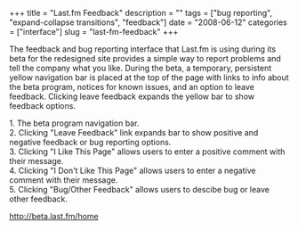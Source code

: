 +++
title = "Last.fm Feedback"
description = ""
tags = ["bug reporting", "expand-collapse transitions", "feedback"]
date = "2008-06-12"
categories = ["interface"]
slug = "last-fm-feedback"
+++


<p>The feedback and bug reporting interface that Last.fm is using during its beta for the redesigned site provides a simple way to report problems and tell the company what you like. During the beta, a temporary, persistent yellow navigation bar is placed at the top of the page with links to info about the beta program, notices for known issues, and an option to leave feedback. Clicking leave feedback expands the yellow bar to show feedback options.</p>
<div id="screens-full" class="clear"><div class="caption">1. The beta program navigation bar.</div><div class="fullimg clear"><a href="//media.konigi.com/interface/lastfm-feedback-1.png" class="group" rel="group" title="1. The beta program navigation bar."><img src="//media.konigi.com/interface/lastfm-feedback-1.png" alt="" class="img-responsive"></a></div></div><div id="screens-full" class="clear"><div class="caption">2. Clicking &quot;Leave Feedback&quot; link expands bar to show positive and negative feedback or bug reporting options.</div><div class="fullimg clear"><a href="//media.konigi.com/interface/lastfm-feedback-2.png" class="group" rel="group" title="2. Clicking &quot;Leave Feedback&quot; link expands bar to show positive and negative feedback or bu..."><img src="//media.konigi.com/interface/lastfm-feedback-2.png" alt="" class="img-responsive"></a></div></div><div id="screens-full" class="clear"><div class="caption">3. Clicking &quot;I Like This Page&quot; allows users to enter a positive comment with their message.</div><div class="fullimg clear"><a href="//media.konigi.com/interface/lastfm-feedback-3.png" class="group" rel="group" title="3. Clicking &quot;I Like This Page&quot; allows users to enter a positive comment with their message..."><img src="//media.konigi.com/interface/lastfm-feedback-3.png" alt="" class="img-responsive"></a></div></div><div id="screens-full" class="clear"><div class="caption">4. Clicking &quot;I Don't Like This Page&quot; allows users to enter a negative comment with their message.</div><div class="fullimg clear"><a href="//media.konigi.com/interface/lastfm-feedback-4.png" class="group" rel="group" title="4. Clicking &quot;I Don't Like This Page&quot; allows users to enter a negative comment with th..."><img src="//media.konigi.com/interface/lastfm-feedback-4.png" alt="" class="img-responsive"></a></div></div><div id="screens-full" class="clear"><div class="caption">5. Clicking &quot;Bug/Other Feedback&quot; allows users to descibe bug or leave other feedback.</div><div class="fullimg clear"><a href="//media.konigi.com/interface/lastfm-feedback-5.png" class="group" rel="group" title="5. Clicking &quot;Bug/Other Feedback&quot; allows users to descibe bug or leave other feedback."><img src="//media.konigi.com/interface/lastfm-feedback-5.png" alt="" class="img-responsive"></a></div></div>        
<p><a href="http://beta.last.fm/home">http://beta.last.fm/home</a></p>

